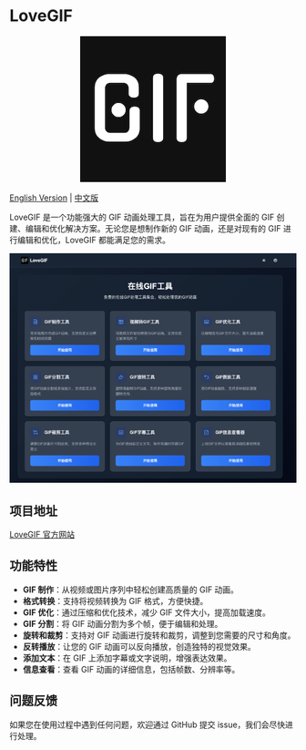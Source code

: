 # LoveGIF

<div style="text-align:center">
  <img src="logo.png" alt="lovegif">
</div>

[English Version](README.md) | [中文版](README_CN.md)

LoveGIF 是一个功能强大的 GIF 动画处理工具，旨在为用户提供全面的 GIF 创建、编辑和优化解决方案。无论您是想制作新的 GIF 动画，还是对现有的 GIF 进行编辑和优化，LoveGIF 都能满足您的需求。

<div style="text-align:center">
  <img src="page_index_cn.png" alt="lovegif">
</div>

## 项目地址

[LoveGIF 官方网站](https://www.lovegif.top/)


## 功能特性

- **GIF 制作**：从视频或图片序列中轻松创建高质量的 GIF 动画。
- **格式转换**：支持将视频转换为 GIF 格式，方便快捷。
- **GIF 优化**：通过压缩和优化技术，减少 GIF 文件大小，提高加载速度。
- **GIF 分割**：将 GIF 动画分割为多个帧，便于编辑和处理。
- **旋转和裁剪**：支持对 GIF 动画进行旋转和裁剪，调整到您需要的尺寸和角度。
- **反转播放**：让您的 GIF 动画可以反向播放，创造独特的视觉效果。
- **添加文本**：在 GIF 上添加字幕或文字说明，增强表达效果。
- **信息查看**：查看 GIF 动画的详细信息，包括帧数、分辨率等。

## 问题反馈

如果您在使用过程中遇到任何问题，欢迎通过 GitHub 提交 issue，我们会尽快进行处理。